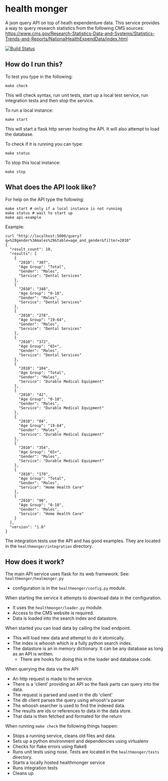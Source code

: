 health monger
=============

A json query API on top of heath expendenture data. This service provides a way
to query research statistics from the following CMS sources:
https://www.cms.gov/Research-Statistics-Data-and-Systems/Statistics-Trends-and-Reports/NationalHealthExpendData/index.html

[![Build Status](http://img.shields.io/travis/twonds/healthmonger.svg?style=flat)](https://travis-ci.org/twonds/healthmonger)

How do I run this?
------------------

To test you type in the following:

```
make check
```

This will check syntax, run unit tests, start up a local test service, run integration tests and then stop the service.


To run a local instance:

```
make start
```

This will start a flask http server hosting the API. It will also attempt to load the database.

To check if it is running you can type:

```
make status
```

To stop this local instance:

```
make stop
```


What does the API look like?
----------------------------

For help on the API type the following:

```
make start # only if a local instance is not running
make status # wait to start up
make api-example
```

Example:

```
curl "http://localhost:5000/query?q=%28gender%3Amales%29&table=age_and_gender&filter=2010"
{
  "result_count": 10,
  "results": [
    {
      "2010": "307",
      "Age Group": "Total",
      "Gender": "Males",
      "Service": "Dental Services"
    },
    {
      "2010": "348",
      "Age Group": "0-18",
      "Gender": "Males",
      "Service": "Dental Services"
    },
    {
      "2010": "278",
      "Age Group": "19-64",
      "Gender": "Males",
      "Service": "Dental Services"
    },
    {
      "2010": "372",
      "Age Group": "65+",
      "Gender": "Males",
      "Service": "Dental Services"
    },
    {
      "2010": "104",
      "Age Group": "Total",
      "Gender": "Males",
      "Service": "Durable Medical Equipment"
    },
    {
      "2010": "42",
      "Age Group": "0-18",
      "Gender": "Males",
      "Service": "Durable Medical Equipment"
    },
    {
      "2010": "84",
      "Age Group": "19-64",
      "Gender": "Males",
      "Service": "Durable Medical Equipment"
    },
    {
      "2010": "354",
      "Age Group": "65+",
      "Gender": "Males",
      "Service": "Durable Medical Equipment"
    },
    {
      "2010": "170",
      "Age Group": "Total",
      "Gender": "Males",
      "Service": "Home Health Care"
    },
    {
      "2010": "90",
      "Age Group": "0-18",
      "Gender": "Males",
      "Service": "Home Health Care"
    }
  ],
  "version": "1.0"
}

```

The integration tests use the API and has good examples. They are located in the `healthmonger/integration` directory.


How does it work?
-----------------

The main API service uses flask for its web framework. See: `healthmonger/healmonger.py`
  - configuration is in the `healthmonger/config.py` module.

When starting the service it attempts to download data in the configuration.
  - It uses the `healthmonger/loader.py` module.
  - Access to the CMS website is required.
  - Data is loaded into the search index and datastore.

When started you can load data by calling the load endpoint.
  - This will load new data and attempt to do it atomically.
  - The index is whoosh which is a fully python search index.
  - The datastore is an in memory dictionary. It can be any database as long as an API is written.
    - There are hooks for doing this in the loader and database code.

When querying the data via the API
  - An http request is made to the service.
  - There is a 'client' providing an API so the flask parts can query into the data.
  - The request is parsed and used in the db 'client'
  - The db client parses the query using whoosh's parser
  - The whoosh searcher is used to find the indexed data.
  - The results are ids or references to data in the data store.
  - That data is then fetched and formated for the return


When running `make check` the following things happen:

- Stops a running service, cleans old files and data.
- Sets up a python environment and dependencies using virtualenv
- Checks for flake errors using flake8
- Runs unit tests using nose. Tests are located in the `healthmonger/tests` directory.
- Starts a locally hosted healthmonger service
- Runs integration tests
- Cleans up

